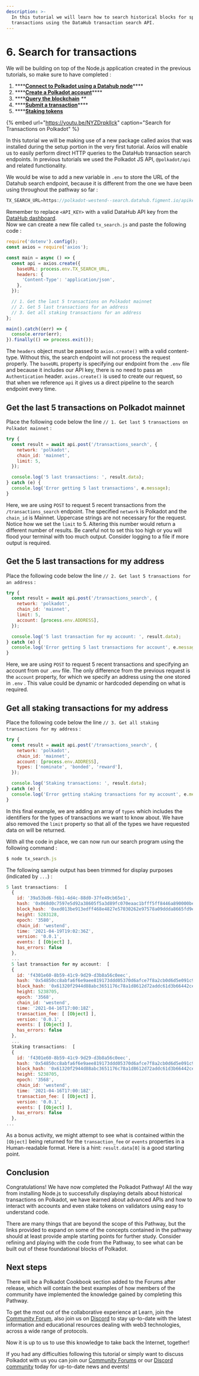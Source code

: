 ```yaml
---
description: >-
  In this tutorial we will learn how to search historical blocks for specific
  transactions using the DataHub transaction search API.
---
```


# 6. Search for transactions

We will be building on top of the Node.js application created in the previous tutorials, so make sure to have completed :

1. \*\*\*\*[**Connect to Polkadot using a Datahub node**](https://learn.figment.io/network-documentation/polkadot/tutorials/intro-pathway-polkadot-basics/1.-connecting-to-a-polkadot-node-with-datahub)\*\*\*\*
2. \*\*\*\*[**Create a Polkadot account**](https://learn.figment.io/network-documentation/polkadot/tutorials/intro-pathway-polkadot-basics/2.-create-a-polkadot-account)\*\*\*\*
3. \*\*\*\*[**Query the blockchain**](https://learn.figment.io/network-documentation/polkadot/tutorials/intro-pathway-polkadot-basics/3.-query-the-blockchain) _\*\*_
4. \*\*\*\*[**Submit a transaction**](https://learn.figment.io/network-documentation/polkadot/tutorials/intro-pathway-polkadot-basics/4.-submit-a-transaction)\*\*\*\*
5. \*\*\*\*[**Staking tokens**](https://learn.figment.io/network-documentation/polkadot/tutorials/intro-pathway-polkadot-basics/5.-staking-tokens)

{% embed url="https://youtu.be/NYZDrpkllck" caption="Search for Transactions on Polkadot" %}

In this tutorial we will be making use of a new package called axios that was installed during the setup portion in the very first tutorial. Axios will enable us to easily perform direct HTTP queries to the DataHub transaction search endpoints. In previous tutorials we used the Polkadot JS API, `@polkadot/api` and related functionality.

We would be wise to add a new variable in `.env` to store the URL of the Datahub search endpoint, because it is different from the one we have been using throughout the pathway so far :

```javascript
TX_SEARCH_URL=https://polkadot-westend--search.datahub.figment.io/apikey/<API_KEY>
```

Remember to replace `<API_KEY>` with a valid DataHub API key from the [DataHub dashboard](https://datahub.figment.io).  
Now we can create a new file called `tx_search.js` and paste the following code :

```javascript
require('dotenv').config();
const axios = require('axios');

const main = async () => {
  const api = axios.create({
    baseURL: process.env.TX_SEARCH_URL,
    headers: {
      'Content-Type': 'application/json',
    },
  });

  // 1. Get the last 5 transactions on Polkadot mainnet
  // 2. Get 5 last transactions for an address
  // 3. Get all staking transactions for an address
};

main().catch((err) => {
  console.error(err);
}).finally(() => process.exit());
```

The `headers` object must be passed to `axios.create()` with a valid content-type. Without this, the search endpoint will not process the request properly. The `baseURL` property is specifying our endpoint from the `.env` file and because it includes our API key, there is no need to pass an `Authentication` header. `axios.create()` is used to create our request, so that when we reference `api` it gives us a direct pipeline to the search endpoint every time.

## Get the last 5 transactions on Polkadot mainnet

Place the following code below the line `// 1. Get last 5 transactions on Polkadot mainnet` :

```javascript
try {
  const result = await api.post('/transactions_search', {
    network: 'polkadot',
    chain_id: 'mainnet',
    limit: 5,
  });

  console.log('5 last transactions: ', result.data);
} catch (e) {
  console.log('Error getting 5 last transactions', e.message);
}
```

Here, we are using `POST` to request 5 recent transactions from the `/transactions_search` endpoint. The specified `network` is Polkadot and the `chain_id` is Mainnet. Uppercase strings are not necessary for the request. Notice how we set the `limit` to 5. Altering this number would return a different number of results. Be careful not to set this too high or you will flood your terminal with too much output. Consider logging to a file if more output is required.

## Get the 5 last transactions for my address

Place the following code below the line `// 2. Get last 5 transactions for an address` :

```javascript
try {
  const result = await api.post('/transactions_search', {
    network: 'polkadot',
    chain_id: 'mainnet',
    limit: 5,
    account: [process.env.ADDRESS],
  });

  console.log('5 last transaction for my account: ', result.data);
} catch (e) {
  console.log('Error getting 5 last transactions for account', e.message);
}
```

Here, we are using `POST` to request 5 recent transactions and specifying an account from our `.env` file. The only difference from the previous request is the `account` property, for which we specify an address using the one stored in `.env` . This value could be dynamic or hardcoded depending on what is required.

## Get all staking transactions for my address

Place the following code below the line `// 3. Get all staking transactions for my address` :

```javascript
try {
  const result = await api.post('/transactions_search', {
    network: 'polkadot',
    chain_id: 'mainnet',
    account: [process.env.ADDRESS],
    types: ['nominate', 'bonded', 'reward'],
  });

  console.log('Staking transactions: ', result.data);
} catch (e) {
  console.log('Error getting staking transactions for my account', e.message);
}
```

In this final example, we are adding an array of `types` which includes the identifiers for the types of transactions we want to know about. We have also removed the `limit` property so that all of the types we have requested data on will be returned.

With all the code in place, we can now run our search program using the following command :

```javascript
$ node tx_search.js
```

The following sample output has been trimmed for display purposes \(indicated by `...`\) :

```javascript
5 last transactions:  [
  {
    id: '39a53bd6-f6b1-4d4c-88d0-37fe49cb65e1',
    hash: '0x068d0c7597e5d92a38605f5a3d89fc070eaac1bfff5ff8446a890000be72709a',
    block_hash: '0xed013be913edff468e4827e57030262e97578a09ddda8665fd9ef11af1d6af0f',
    height: 5283128,
    epoch: '3580',
    chain_id: 'westend',
    time: '2021-04-19T19:02:36Z',
    version: '0.0.1',
    events: [ [Object] ],
    has_errors: false
  },
  ...
  5 last transaction for my account:  [
  {
    id: 'f4301e60-8b59-41c9-9d29-d3b8a56c0eec',
    hash: '0x54850cc8abfa6f6e9aee819173ddd05370d6afce7f8a2cb0d6d5e091c92baa7f',
    block_hash: '0x61320f2944d88abc3651176c78a1d8612d72addc61d3b66442cedcaf46e840ff',
    height: 5238705,
    epoch: '3568',
    chain_id: 'westend',
    time: '2021-04-16T17:00:18Z',
    transaction_fee: [ [Object] ],
    version: '0.0.1',
    events: [ [Object] ],
    has_errors: false
  },
  ...
  Staking transactions:  [
  {
    id: 'f4301e60-8b59-41c9-9d29-d3b8a56c0eec',
    hash: '0x54850cc8abfa6f6e9aee819173ddd05370d6afce7f8a2cb0d6d5e091c92baa7f',
    block_hash: '0x61320f2944d88abc3651176c78a1d8612d72addc61d3b66442cedcaf46e840ff',
    height: 5238705,
    epoch: '3568',
    chain_id: 'westend',
    time: '2021-04-16T17:00:18Z',
    transaction_fee: [ [Object] ],
    version: '0.0.1',
    events: [ [Object] ],
    has_errors: false
  },
...
```

As a bonus activity, we might attempt to see what is contained within the `[Object]` being returned for the `transaction_fee` or `events` properties in a Human-readable format. Here is a hint: `result.data[0]` is a good starting point.

## Conclusion

Congratulations! We have now completed the Polkadot Pathway! All the way from installing Node.js to successfully displaying details about historical transactions on Polkadot, we have learned about advanced APIs and how to interact with accounts and even stake tokens on validators using easy to understand code.

There are many things that are beyond the scope of this Pathway, but the links provided to expand on some of the concepts contained in the pathway should at least provide ample starting points for further study. Consider refining and playing with the code from the Pathway, to see what can be built out of these foundational blocks of Polkadot.

## Next steps

There will be a Polkadot Cookbook section added to the Forums after release, which will contain the best examples of how members of the community have implemented the knowledge gained by completing this Pathway.

To get the most out of the collaborative experience at Learn, join the [Community Forum](https://community.figment.io), also join us on [Discord](https://discord.com/invite/fszyM7K) to stay up-to-date with the latest information and educational resources dealing with web3 technologies, across a wide range of protocols.

Now it is up to us to use this knowledge to take back the Internet, together!

If you had any difficulties following this tutorial or simply want to discuss Polkadot with us you can join our [Community Forums](https://community.figment.io) or our [Discord community](https://discord.com/invite/fszyM7K) today for up-to-date news and events!

